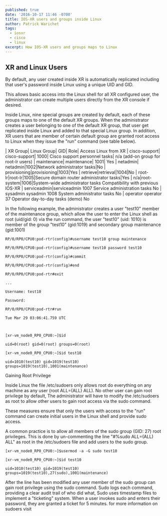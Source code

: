 ```yaml
---
published: true
date: '2016-10-17 11:46 -0700'
title: IOS-XR users and groups inside Linux
author: Patrick Warichet
tags:
  - iosxr
  - cisco
  - linux
excerpt: How IOS-XR users and groups maps to Linux
---
```

## XR and Linux Users

By default, any user created inside XR is automatically replicated including that user's password inside Linux using a unique UID and GID.

This allows basic access into the Linux shell for all XR configured user, the administrator can create multiple users directly from the XR console if desired.

Inside Linux, nine special groups are created by default, each of these groups maps to one of the default XR groups. When the administrator creates a user belonging to one of the default XR group, that user get replicated inside Linux and added to that special Linux group. In addition, XR users that are member of certain default group are granted root access to Linux when they issue the "run" command (see table below).

| XR Group| Linux Group| GID| Role| Access Linux from XR
| cisco-support| cisco-support| 1000| Cisco support personnel tasks| n/a (add-on group for root-lr users)
| maintenance| maintenance| 1001| Yes
| netadmin| netadmin|1002|Network administrator tasks|No
| provisioning|provisioning|1003|Yes
| retrieve|retrieval|1004|No
| root-lr|root-lr|1005|Secure domain router administrator tasks|Yes
| n/a|root-system|1006|System-wide administrator tasks	Compatibility with previous IOS-XR
| serviceadmin|serviceadmin	1007	Service administration tasks	No
| sysadmin	sysadmin	1008	System administrator tasks	No
| operator	operator	37	Operator day-to-day tasks (demo)	No

 

In the following example, the administrator creates a user "test10" member of the maintenance group, which allow the user to enter the Linux shell as root (uid/gid: 0) via the run command, the user "test10" (uid: 1010) is member of the group "test10" (gid:1019) and secondary group maintenance (gid:1001)

    RP/0/RP0/CPU0:pod-rtr(config)#username test10 group maintenance

    RP/0/RP0/CPU0:pod-rtr(config)#username test10 password test10

    RP/0/RP0/CPU0:pod-rtr(config)#commit

    RP/0/RP0/CPU0:pod-rtr(config)#end

    RP/0/RP0/CPU0:pod-rtr#exit

    ...

    Username: test10

    Password:

    RP/0/RP0/CPU0:pod-rtr#run

    Tue Mar 29 03:06:41.759 UTC

     

    [xr-vm_node0_RP0_CPU0:~]$id

    uid=0(root) gid=0(root) groups=0(root)

    [xr-vm_node0_RP0_CPU0:~]$id test10

    uid=1010(test10) gid=1019(test10) groups=1019(test10),1001(maintenance)

 
Gaining Root Privilege

Inside Linux the file /etc/sudoers only allows root  do everything on any machine as any user (root ALL=(ALL) ALL). No other user can gain root privilege by default, The administrator will have to modify the /etc/sudoers as root to allow other users to gain root access via the sudo command.

These measures ensure that only the users with access to the "run" command can create initial users in the Linux shell and provide sudo access.

A common practice is to allow all members of the sudo group (GID: 27) root privileges. This is done by un-commenting the line "#%sudo ALL=(ALL) ALL" as root in the /etc/sudoers file and add users to the sudo group.

    [xr-vm_node0_RP0_CPU0:~]$usermod -a -G sudo test10

    [xr-vm_node0_RP0_CPU0:~]$id test10

    uid=1010(test10) gid=1019(test10) groups=1019(test10),27(sudo),1001(maintenance)

After the line has been modified any user member of the sudo group can gain root privilege using the sudo command. Sudo logs each command, providing a clear audit trail of who did what, Sudo uses timestamp files to implement a "ticketing" system. When a user invokes sudo and enters their password, they are granted a ticket for 5 minutes. for more information on sudoers visit